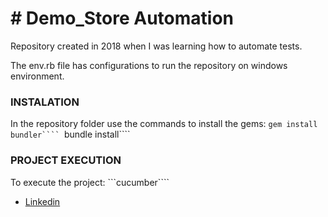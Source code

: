 # # Demo_Store Automation

Repository created in 2018 when I was learning how to automate tests.

The env.rb file has configurations to run the repository on windows environment.

### INSTALATION
 In the repository folder use the commands to install the gems:
 ```gem install bundler````
 ```bundle install````

### PROJECT EXECUTION
 To execute the project:
 ```cucumber````

 - [Linkedin](https://www.linkedin.com/in/nathaliaofreire)
